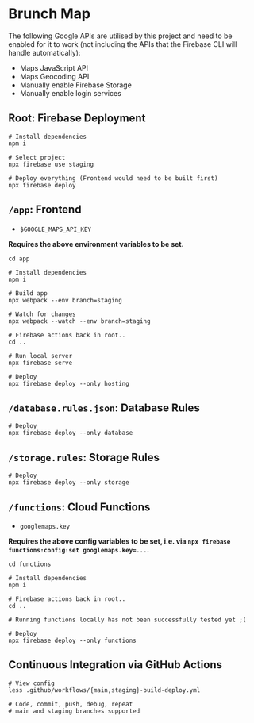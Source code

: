 Brunch Map
==========

The following Google APIs are utilised by this project and need to be enabled for it to work (not including the APIs that the Firebase CLI will handle automatically):

- Maps JavaScript API
- Maps Geocoding API
- Manually enable Firebase Storage
- Manually enable login services

## Root: Firebase Deployment

    # Install dependencies
    npm i

    # Select project
    npx firebase use staging

    # Deploy everything (Frontend would need to be built first)
    npx firebase deploy

## `/app`: Frontend

- `$GOOGLE_MAPS_API_KEY`

__Requires the above environment variables to be set.__

    cd app

    # Install dependencies
    npm i

    # Build app
    npx webpack --env branch=staging

    # Watch for changes
    npx webpack --watch --env branch=staging

    # Firebase actions back in root..
    cd ..

    # Run local server
    npx firebase serve

    # Deploy
    npx firebase deploy --only hosting

## `/database.rules.json`: Database Rules

    # Deploy
    npx firebase deploy --only database

## `/storage.rules`: Storage Rules

    # Deploy
    npx firebase deploy --only storage

## `/functions`: Cloud Functions

- `googlemaps.key`

__Requires the above config variables to be set, i.e. via
`npx firebase functions:config:set googlemaps.key=...`.__

    cd functions

    # Install dependencies
    npm i

    # Firebase actions back in root..
    cd ..

    # Running functions locally has not been successfully tested yet ;(

    # Deploy
    npx firebase deploy --only functions

## Continuous Integration via GitHub Actions

    # View config
    less .github/workflows/{main,staging}-build-deploy.yml

    # Code, commit, push, debug, repeat
    # main and staging branches supported

